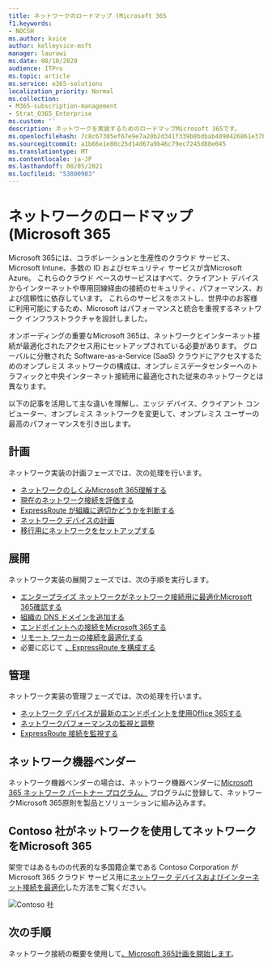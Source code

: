 ```yaml
---
title: ネットワークのロードマップ (Microsoft 365
f1.keywords:
- NOCSH
ms.author: kvice
author: kelleyvice-msft
manager: laurawi
ms.date: 08/10/2020
audience: ITPro
ms.topic: article
ms.service: o365-solutions
localization_priority: Normal
ms.collection:
- M365-subscription-management
- Strat_O365_Enterprise
ms.custom: ''
description: ネットワークを実装するためのロードマップMicrosoft 365です。
ms.openlocfilehash: 7c8c67305ef67e9e7a20b2d341f339b8bdbab4090426861e37b5b5277bb249e7
ms.sourcegitcommit: a1b66e1e80c25d14d67a9b46c79ec7245d88e045
ms.translationtype: MT
ms.contentlocale: ja-JP
ms.lasthandoff: 08/05/2021
ms.locfileid: "53800983"
---
```

# <a name="networking-roadmap-for-microsoft-365"></a>ネットワークのロードマップ (Microsoft 365

Microsoft 365には、コラボレーションと生産性のクラウド サービス、Microsoft Intune、多数の ID およびセキュリティ サービスが含Microsoft Azure。 これらのクラウド ベースのサービスはすべて、クライアント デバイスからインターネットや専用回線経由の接続のセキュリティ、パフォーマンス、および信頼性に依存しています。 これらのサービスをホストし、世界中のお客様に利用可能にするため、Microsoft はパフォーマンスと統合を重視するネットワーク インフラストラクチャを設計しました。 

オンボーディングの重要なMicrosoft 365は、ネットワークとインターネット接続が最適化されたアクセス用にセットアップされている必要があります。 グローバルに分散された Software-as-a-Service (SaaS) クラウドにアクセスするためのオンプレミス ネットワークの構成は、オンプレミスデータセンターへのトラフィックと中央インターネット接続用に最適化された従来のネットワークとは異なります。 

以下の記事を活用して主な違いを理解し、エッジ デバイス、クライアント コンピューター、オンプレミス ネットワークを変更して、オンプレミス ユーザーの最高のパフォーマンスを引き出します。

## <a name="plan"></a>計画

ネットワーク実装の計画フェーズでは、次の処理を行います。

- [ネットワークのしくみMicrosoft 365理解する](microsoft-365-networking-overview.md)
- [現在のネットワーク接続を評価する](assessing-network-connectivity.md)
- [ExpressRoute が組織に適切かどうかを判断する](network-planning-with-expressroute.md)
- [ネットワーク デバイスの計画](plan-for-network-devices.md)
- [移行用にネットワークをセットアップする](network-and-migration-planning.md)

## <a name="deploy"></a>展開

ネットワーク実装の展開フェーズでは、次の手順を実行します。

- [エンタープライズ ネットワークがネットワーク接続用に最適化Microsoft 365確認する](set-up-network-for-microsoft-365.md)
- [組織の DNS ドメインを追加する](../admin/setup/add-domain.md)
- [エンドポイントへの接続をMicrosoft 365する](microsoft-365-ip-web-service.md)
- [リモート ワーカーの接続を最適化する](microsoft-365-vpn-split-tunnel.md)
- 必要に応じて [、ExpressRoute を構成する](azure-expressroute.md)

## <a name="manage"></a>管理

ネットワーク実装の管理フェーズでは、次の処理を行います。

- [ネットワーク デバイスが最新のエンドポイントを使用Office 365する](microsoft-365-endpoints.md)
- [ネットワークパフォーマンスの監視と調整](network-planning-and-performance.md)
- [ExpressRoute 接続を監視する](managing-expressroute-for-connectivity.md)

## <a name="network-equipment-vendors"></a>ネットワーク機器ベンダー

ネットワーク機器ベンダーの場合は、ネットワーク機器ベンダーに[Microsoft 365 ネットワーク パートナー プログラム。](microsoft-365-networking-partner-program.md) プログラムに登録して、ネットワークMicrosoft 365原則を製品とソリューションに組み込みます。 

## <a name="how-contoso-did-networking-for-microsoft-365"></a>Contoso 社がネットワークを使用してネットワークをMicrosoft 365

架空ではあるものの代表的な多国籍企業である Contoso Corporation が Microsoft 365 クラウド サービス用に[ネットワーク デバイスおよびインターネット接続を最適化](contoso-networking.md)した方法をご覧ください。

![Contoso 社](../media/contoso-overview/contoso-icon.png)

## <a name="next-step"></a>次の手順

ネットワーク接続の概要を使用して[、Microsoft 365計画を開始します](microsoft-365-networking-overview.md)。